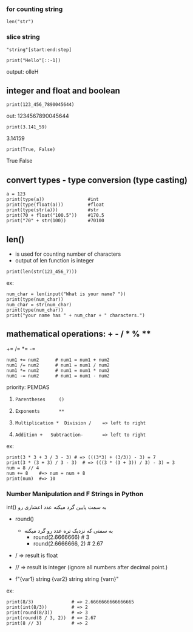 ### for counting string 
`len("str")`
### slice string
`
"string"[start:end:step]
`

```
print("Hello"[::-1])
```
output: olleH

## integer and float and boolean
```
print(123_456_7890045644)
```
out: 1234567890045644

```
print(3.141_59)
```
3.14159

```
print(True, False)
```
True False

## convert types - type conversion (type casting)
```
a = 123
print(type(a))                #int
print(type(float(a)))         #float
print(type(str(a)))           #str
print(70 + float("100.5"))    #170.5
print("70" + str(100))        #70100
```
## len()
* is used for counting number of characters
* output of len function is integer
```
print(len(str(123_456_7)))
```
ex:
```
num_char = len(input("What is your name? "))
print(type(num_char))
num_char = str(num_char)
print(type(num_char))
print("your name has " + num_char + " characters.")
```

## mathematical operations: + - / * % **
+=  /=  *=  -=
```
num1 += num2      # num1 = num1 + num2
num1 /= num2      # num1 = num1 / num2
num1 *= num2      # num1 = num1 * num2
num1 -= num2      # num1 = num1 - num2
```

priority: PEMDAS
1.     Parentheses     ()
2.     Exponents       **
3.     Multiplication *  Division /    => left to right
4.     Addition +   Subtraction-       => left to right

ex:
```
print(3 * 3 + 3 / 3 - 3) # => (((3*3) + (3/3)) - 3) = 7
print(3 * (3 + 3) / 3 - 3)  # => (((3 * (3 + 3)) / 3) - 3) = 3
num = 8 // 4
num += 8    #=> num = num + 8
print(num)  #=> 10
```

### Number Manipulation and F Strings in Python
int() به سمت پایین گرد میکنه عدد اعشاری رو
* round()
  * به سمتی که نزدیک تره عدد رو گرد میکنه 
    * round(2.6666666)        # 3
    * round(2.6666666, 2)     # 2.67

* / => result is float
* // => result is integer (ignore all numbers after decimal point.)
* f"{var1} string {var2} string string {varn}"

ex:
```
print(8/3)              # => 2.6666666666666665
print(int(8/3))         # => 2
print(round(8/3))       # => 3
print(round(8 / 3, 2))  # => 2.67
print(8 // 3)           # => 2
```